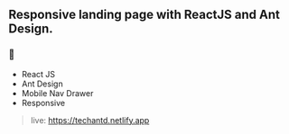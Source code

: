 ## Responsive landing page with **ReactJS** and **Ant Design**.

### :star2:

- React JS
- Ant Design
- Mobile Nav Drawer
- Responsive


> live: https://techantd.netlify.app
